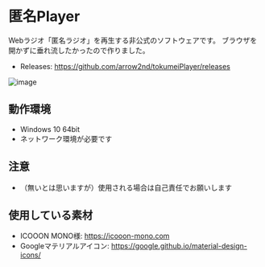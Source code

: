 # 匿名Player

Webラジオ「匿名ラジオ」を再生する非公式のソフトウェアです。
ブラウザを開かずに垂れ流したかったので作りました。

- Releases: https://github.com/arrow2nd/tokumeiPlayer/releases

![image](https://user-images.githubusercontent.com/44780846/81769975-e3fdbf00-9519-11ea-979c-6b1325869325.png)

## 動作環境
- Windows 10 64bit
- ネットワーク環境が必要です

## 注意
- （無いとは思いますが）使用される場合は自己責任でお願いします

## 使用している素材
- ICOOON MONO様: https://icooon-mono.com
- Googleマテリアルアイコン: https://google.github.io/material-design-icons/
